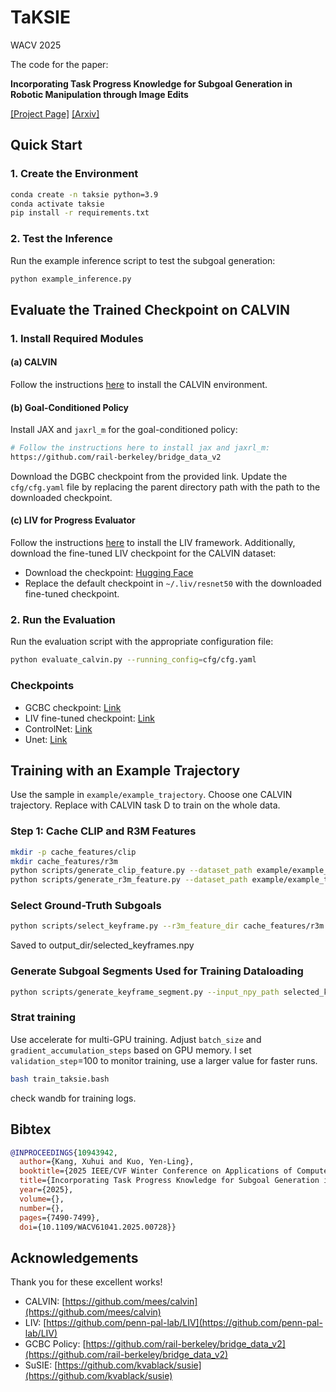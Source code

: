# TaKSIE
WACV 2025

The code for the paper:

**Incorporating Task Progress Knowledge for Subgoal Generation in Robotic Manipulation through Image Edits**

[[Project Page]](https://live-robotics-uva.github.io/TaKSIE/) [[Arxiv]](https://arxiv.org/abs/2410.11013)


## Quick Start

### 1. Create the Environment

```bash
conda create -n taksie python=3.9
conda activate taksie
pip install -r requirements.txt
```

### 2. Test the Inference

Run the example inference script to test the subgoal generation:

```bash
python example_inference.py
```

## Evaluate the Trained Checkpoint on CALVIN

### 1. Install Required Modules

#### (a) CALVIN

Follow the instructions [here](https://github.com/mees/calvin) to install the CALVIN environment.

#### (b) Goal-Conditioned Policy

Install JAX and `jaxrl_m` for the goal-conditioned policy:

```bash
# Follow the instructions here to install jax and jaxrl_m:
https://github.com/rail-berkeley/bridge_data_v2
```

Download the DGBC checkpoint from the provided link. Update the `cfg/cfg.yaml` file by replacing the parent directory path with the path to the downloaded checkpoint.

#### (c) LIV for Progress Evaluator

Follow the instructions [here](https://github.com/penn-pal-lab/LIV) to install the LIV framework. Additionally, download the fine-tuned LIV checkpoint for the CALVIN dataset:

- Download the checkpoint: [Hugging Face](https://huggingface.co/ShuaKang/taksie/tree/main/liv_resnet50_CALVIN)
- Replace the default checkpoint in `~/.liv/resnet50` with the downloaded fine-tuned checkpoint.

### 2. Run the Evaluation

Run the evaluation script with the appropriate configuration file:

```bash
python evaluate_calvin.py --running_config=cfg/cfg.yaml
```

### Checkpoints

- GCBC checkpoint: [Link](https://huggingface.co/ShuaKang/taksie/tree/main/gcbc_checkpoint)
- LIV fine-tuned checkpoint: [Link](https://huggingface.co/ShuaKang/taksie/tree/main/liv_resnet50_CALVIN)
- ControlNet: [Link](https://huggingface.co/ShuaKang/TaKSIE_controlnet)
- Unet: [Link](https://huggingface.co/ShuaKang/TaKSIE_unet)

## Training with an Example Trajectory

Use the sample in `example/example_trajectory`. Choose one CALVIN trajectory. Replace with CALVIN task D to train on the whole data.

### Step 1: Cache CLIP and R3M Features
```bash
mkdir -p cache_features/clip
mkdir cache_features/r3m
python scripts/generate_clip_feature.py --dataset_path example/example_trajectory --output_dir_path cache_features/clip
python scripts/generate_r3m_feature.py --dataset_path example/example_trajectory --output_dir_path cache_features/r3m
```

### Select Ground-Truth Subgoals
```bash
python scripts/select_keyframe.py --r3m_feature_dir cache_features/r3m --lang_annotations_path example/example_trajectory/lang_annotations/auto_lang_ann.npy --data_path example/example_trajectory --output_dir .
```
Saved to output_dir/selected_keyframes.npy

### Generate Subgoal Segments Used for Training Dataloading

```bash
python scripts/generate_keyframe_segment.py --input_npy_path selected_keyframes.npy --output_npy_path keyframe_segment.npy
```

### Strat training
Use accelerate for multi-GPU training. Adjust `batch_size` and `gradient_accumulation_steps` based on GPU memory.
I set `validation_step`=100 to monitor training, use a larger value for faster runs.
```bash
bash train_taksie.bash
```

check wandb for training logs.

## Bibtex

```bibtex
@INPROCEEDINGS{10943942,
  author={Kang, Xuhui and Kuo, Yen-Ling},
  booktitle={2025 IEEE/CVF Winter Conference on Applications of Computer Vision (WACV)}, 
  title={Incorporating Task Progress Knowledge for Subgoal Generation in Robotic Manipulation through Image Edits}, 
  year={2025},
  volume={},
  number={},
  pages={7490-7499},
  doi={10.1109/WACV61041.2025.00728}}
```

## Acknowledgements
Thank you for these excellent works!
- CALVIN: [https://github.com/mees/calvin](https://github.com/mees/calvin)
- LIV: [https://github.com/penn-pal-lab/LIV](https://github.com/penn-pal-lab/LIV)
- GCBC Policy: [https://github.com/rail-berkeley/bridge_data_v2](https://github.com/rail-berkeley/bridge_data_v2)
- SuSIE: [https://github.com/kvablack/susie](https://github.com/kvablack/susie)
